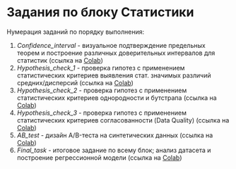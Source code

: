 # Задания по блоку Статистики

Нумерация заданий по порядку выполнения:
1) *Confidence_interval* - визуальное подтверждение предельных теорем и построение различных доверительных интервалов для статистик
   (ссылка на [Colab](https://colab.research.google.com/drive/1KFNHuWzpjF9fCrzS0UDwIlxTCOYt6yp5?usp=sharing))
2) *Hypothesis_check_1* - проверка гипотез с применением статистических критериев выявления стат. значимых различий средних/дисперсий
   (ссылка на [Colab](https://colab.research.google.com/drive/1j_XIPGA-yh1rXUMw3Q6Cx2dPsiM9kc6H?usp=sharing))
3) *Hypothesis_check_2* - проверка гипотез с применением статистических критериев однородности и бутстрапа
   (ссылка на [Colab](https://colab.research.google.com/drive/1qQCiN0G0azb7iOUMxJHVzpl9_Q2P3i3L?usp=sharing))
4) *Hypothesis_check_3* - проверка гипотез с применением статистических критериев согласованности (Data Quality)
   (ссылка на [Colab](https://colab.research.google.com/drive/1ep9391JFat_HkwU4pVw0JfiT4tgSna35?usp=sharing))
5) *AB_test* - дизайн A/B-теста на синтетических данных
   (ссылка на [Colab](https://colab.research.google.com/drive/1v__c63zSW5GH2Z_DkZdHD7nd_H_F4DrF?usp=sharing))
6) *Final_task* - итоговое задание по всему блок; анализ датасета и построение регрессионной модели
   (ссылка на [Colab](https://colab.research.google.com/drive/1cqRQe-HEEso7L4ffS1t9OTnoUqaIPjh8?usp=sharing))
